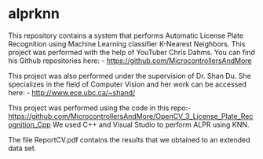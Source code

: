 # alprknn
This repository contains a system that performs Automatic License Plate Recognition using Machine Learning classifier K-Nearest Neighbors. This project was performed with the help of YouTuber Chris Dahms.  You can find his Github repositories here: - https://github.com/MicrocontrollersAndMore

This project was also performed under the supervision of Dr. Shan Du. She specializes in the field of Computer Vision and her work can be accessed here: - http://www.ece.ubc.ca/~shand/

This project was performed using the code in this repo:- https://github.com/MicrocontrollersAndMore/OpenCV_3_License_Plate_Recognition_Cpp
 We used C++ and Visual Studio to perform ALPR using KNN.

The file ReportCV.pdf contains the results that we obtained to an extended data set.
